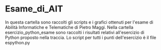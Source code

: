 # Esame\_di\_AIT
In questa cartella sono raccolti gli scripts e i grafici ottenuti per l'esame di Abilità Informatiche e Telematiche di Pietro Maggi.
Nella cartella esercizio\_python\_esame sono raccolti i risultati relativi all'esercizio di Python proposto nella traccia.
Lo script per tutti i punti dell'esercizio è il file espython.py
 
